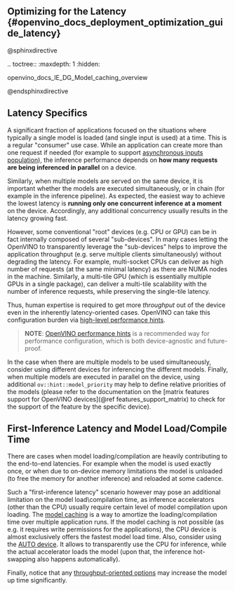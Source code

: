 ## Optimizing for the Latency {#openvino_docs_deployment_optimization_guide_latency}

@sphinxdirective

.. toctree::
   :maxdepth: 1
   :hidden:

   openvino_docs_IE_DG_Model_caching_overview

@endsphinxdirective

## Latency Specifics
A significant fraction of applications focused on the situations where typically a single model is loaded (and single input is used) at a time.
This is a regular "consumer" use case.
While an application can create more than one request if needed (for example to support [asynchronous inputs population](./dldt_deployment_optimization_common.md)), the inference performance depends on **how many requests are being inferenced in parallel** on a device.

Similarly, when multiple models are served on the same device, it is important whether the models are executed simultaneously, or in chain (for example in the inference pipeline).
As expected, the easiest way to achieve the lowest latency is **running only one concurrent inference at a moment** on the device. Accordingly, any additional concurrency usually results in the latency growing fast.

However, some conventional "root" devices (e.g. CPU or GPU) can be in fact internally composed of several "sub-devices".  In many cases letting the OpenVINO to transparently leverage the "sub-devices" helps to improve the application throughput (e.g. serve multiple clients simultaneously) without degrading the latency.  For example, multi-socket CPUs can deliver as high number of requests (at the same minimal latency) as there are NUMA nodes in the machine. Similarly, a multi-tile GPU (which is essentially multiple GPUs in a single package), can deliver a multi-tile scalability with the number of inference requests, while preserving the single-tile latency.

Thus, human expertise is required to get more _throughput_ out of the device even in the inherently latency-oriented cases. OpenVINO can take this configuration burden via [high-level performance hints](../OV_Runtime_UG/performance_hints.md).

> **NOTE**: [OpenVINO performance hints](./dldt_deployment_optimization_hints.md) is a recommended way for performance configuration, which is both device-agnostic and future-proof.

In the case when there are multiple models to be used simultaneously, consider using different devices for inferencing the different models. Finally, when multiple models are executed in parallel on the device, using additional `ov::hint::model_priority` may help to define relative priorities of the models (please refer to the documentation on the [matrix features support for OpenVINO devices](@ref features_support_matrix) to check for the support of the feature by the specific device).

## First-Inference Latency and Model Load/Compile Time
There are cases when model loading/compilation are heavily contributing to the end-to-end latencies.
For example when the model is used exactly once, or when due to on-device memory limitations the model is unloaded (to free the memory for another inference) and reloaded at some cadence.

Such a "first-inference latency" scenario however may pose an additional limitation on the model load\compilation time, as inference accelerators (other than the CPU) usually require certain level of model compilation upon loading.
The [model caching](../OV_Runtime_UG/Model_caching_overview.md) is a way to amortize the loading/compilation time over multiple application runs. If the model caching is not possible (as e.g. it requires write permissions for the applications), the CPU device is almost exclusively offers the fastest model load time. Also, consider using the [AUTO device](../OV_Runtime_UG/auto_device_selection.md). It allows to transparently use the CPU for inference, while the actual accelerator loads the model (upon that, the inference hot-swapping also happens automatically).

Finally, notice that any [throughput-oriented options](./dldt_deployment_optimization_tput.md) may increase the model up time significantly.
